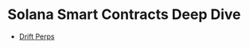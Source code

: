 # Solana Smart Contracts Deep Dive
- [Drift Perps](https://extremelysunnyyk.medium.com/inside-drift-architecting-a-high-performance-orderbook-on-solana-612a98b8ac17?postPublishedType=repub)
